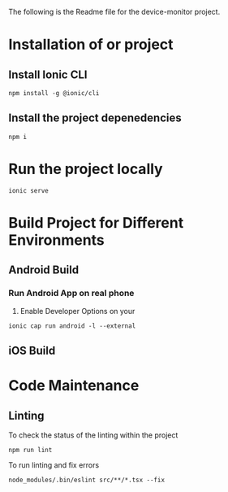 The following is the Readme file for the device-monitor project. 

# Installation of or project

## Install Ionic CLI
```
npm install -g @ionic/cli
```

## Install the project depenedencies 
```
npm i
```

# Run the project locally
```
ionic serve
```



# Build Project for Different Environments

## Android Build

### Run Android App on real phone
1. Enable Developer Options on your 

```
ionic cap run android -l --external
```
## iOS Build

# Code Maintenance

## Linting

To check the status of the linting within the project
```
npm run lint
```

To run linting and fix errors

```
node_modules/.bin/eslint src/**/*.tsx --fix
```